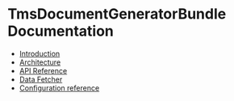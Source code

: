 TmsDocumentGeneratorBundle Documentation
========================================

* [Introduction](Resources/doc/introduction.md)
* [Architecture](Resources/doc/class_diagram.png)
* [API Reference](Resources/doc/api_reference.md)
* [Data Fetcher](Resources/doc/data_fetcher.md)
* [Configuration reference](Resources/doc/configuration_reference.md)